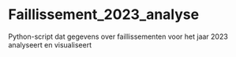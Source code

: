 # Faillissement_2023_analyse
Python-script dat gegevens over faillissementen voor het jaar 2023 analyseert en visualiseert

